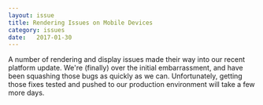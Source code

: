 ```yaml
---
layout: issue
title: Rendering Issues on Mobile Devices
category: issues
date:   2017-01-30
---
```


A number of rendering and display issues made their way into our recent platform update. We're (finally) over the initial embarrassment, and have been squashing those bugs as quickly as we can. Unfortunately, getting those fixes tested and pushed to our production environment will take a few more days. 

